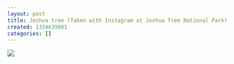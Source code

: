 ```yaml
---
layout: post
title: Joshua tree (Taken with Instagram at Joshua Tree National Park)
created: 1334635001
categories: []
---
```

<img src="http://27.media.tumblr.com/tumblr_m2luyhb0LK1rsr8w3o1_500.jpg"/><br/><br/>
